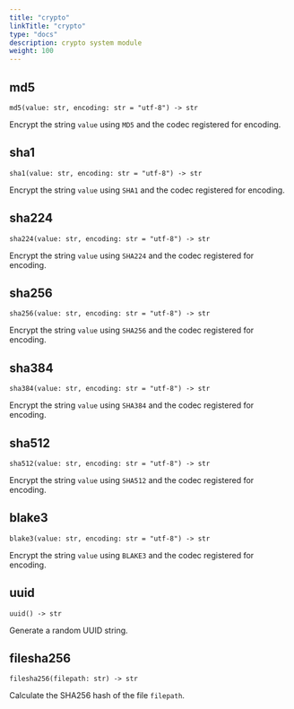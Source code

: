 ```yaml
---
title: "crypto"
linkTitle: "crypto"
type: "docs"
description: crypto system module
weight: 100
---
```


## md5

`md5(value: str, encoding: str = "utf-8") -> str`

Encrypt the string `value` using `MD5` and the codec registered for encoding.

## sha1

`sha1(value: str, encoding: str = "utf-8") -> str`

Encrypt the string `value` using `SHA1` and the codec registered for encoding.

## sha224

`sha224(value: str, encoding: str = "utf-8") -> str`

Encrypt the string `value` using `SHA224` and the codec registered for encoding.

## sha256

`sha256(value: str, encoding: str = "utf-8") -> str`

Encrypt the string `value` using `SHA256` and the codec registered for encoding.

## sha384

`sha384(value: str, encoding: str = "utf-8") -> str`

Encrypt the string `value` using `SHA384` and the codec registered for encoding.

## sha512

`sha512(value: str, encoding: str = "utf-8") -> str`

Encrypt the string `value` using `SHA512` and the codec registered for encoding.

## blake3

`blake3(value: str, encoding: str = "utf-8") -> str`

Encrypt the string `value` using `BLAKE3` and the codec registered for encoding.

## uuid

`uuid() -> str`

Generate a random UUID string.

## filesha256

`filesha256(filepath: str) -> str`

Calculate the SHA256 hash of the file `filepath`.
